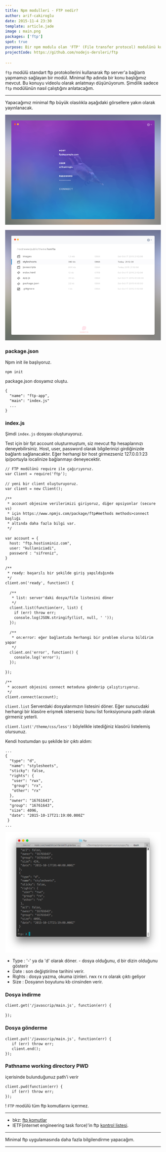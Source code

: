 ```yaml
---
title: Npm modulleri - FTP nedir?
author: arif-cakiroglu
date: 2015-11-4 23:30
template: article.jade
image : main.png
packages: ['ftp']
spot: true
purpose: Bir npm modulu olan 'FTP' (File transfer protocol) modulünü kullanarak bir ftp bağlantı işlemi gerçekleştireceğiz.
projectCode: https://github.com/nodejs-dersleri/ftp

---
```


`ftp` modülü standart ftp protokollerini kullanarak ftp server'a bağlantı yapmamızı sağlayan bir modül. Minimal ftp adında bir konu başlığımız mevcut. Bu konuyu videolu olarak anlatmayı düşünüyorum. Şimdilik sadece `ftp` modülünün nasıl çalıştığını anlatacağım.

---

Yapacağımız minimal ftp büyük olasılıkla aşağıdaki görsellere yakın olarak yayınlanacak.

![main.js](main.png)

![ftp.js](ftp.png)




### package.json

Npm init ile başlıyoruz.

```
npm init
```

package.json dosyamız oluştu.
```
{
  "name": "ftp-app",
  "main": "index.js"
  ...
}

```




### index.js

Şimdi `index.js` dosyası oluşturuyoruz.

Test için bir fpt account oluşturmuştum, siz mevcut ftp hesaplarınızı deneyebilirsiniz. Host, user, password olarak bilgilerinizi girdiğinizde bağlantı sağlanacaktır. Eğer herhangi bir host girmezseniz 127.0.0.1:23 ip/portuyla localinize bağlanmayı deneyecektir.


```
// FTP modülünü require ile çağırıyoruz.
var Client = require('ftp');

// yeni bir client oluşturuyoruz.
var client = new Client();

/**
 * account objesine verilerimizi giriyoruz, diğer opsiyonlar (secure vs)
 * için https://www.npmjs.com/package/ftp#methods methods>connect başlığı
 * altında daha fazla bilgi var.
 */

var account = {
  host: "ftp.hostisminiz.com",
  user: "kullaniciadi",
  password : "sifreniz",
}

/**
 * ready: başarılı bir şekilde giriş yapıldığında
 */
client.on('ready', function() {

  /**
   * list: server'daki dosya/file listesini döner
   */
  client.list(function(err, list) {
    if (err) throw err;
    console.log(JSON.stringify(list, null, ' '));
  });

  /**
   * on:error: eğer bağlantıda herhangi bir problem olursa bildirim yapar
   */
  client.on('error', function() {
    console.log('error');
  });

});

/**
 * account objesini connect metoduna gönderip çalıştırıyoruz.
 */
client.connect(account);

```


`client.list` Serverdaki dosyalarımızın listesini döner. Eğer sunucudaki herhangi bir klasöre erişmek isterseniz bunu list fonksiyonuna path olarak girmeniz yeterli.

`client.list('/theme/css/less')` böylelikle istediğiniz klasörü listelemiş olursunuz.

Kendi hostumdan şu şekilde bir çıktı aldım:



```
...
{
  "type": "d",
  "name": "stylesheets",
  "sticky": false,
  "rights": {
   "user": "rwx",
   "group": "rx",
   "other": "rx"
  },
  "owner": "16761643",
  "group": "16761643",
  "size": 4096,
  "date": "2015-10-17T21:19:00.000Z"
 }
...
```
![log.js](log.png)

* Type : '-' ya da 'd' olarak döner. - dosya olduğunu, d bir dizin olduğunu gösterir
* Date : son değiştirilme tarihini verir.
* Rights : dosya yazma, okuma izinleri. rwx rx rx olarak çıktı geliyor
* Size : Dosyanın boyutunu kb cinsinden verir.

### Dosya indirme

```
client.get('/javascrip/main.js', function(err) {

});
```

### Dosya gönderme

```
client.put('/javascrip/main.js', function(err) {
   if (err) throw err;
   client.end();
});
```

### Pathname working directory PWD
içerisinde bulunduğunuz path'i verir

```
client.pwd(function(err) {
   if (err) throw err;
});
```


! `FTP` modülü tüm ftp komutlarını içermez.

---

* bkz: [ftp komutlar](https://en.wikipedia.org/wiki/List_of_FTP_commands)
* IETF(internet engineering task force)'in ftp [kontrol listesi](https://www.ietf.org/rfc/rfc959.txt).


---

Minimal ftp uygulamasında daha fazla bilgilendirme yapacağım.


---
